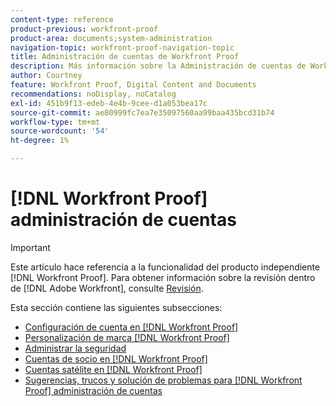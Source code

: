 ```yaml
---
content-type: reference
product-previous: workfront-proof
product-area: documents;system-administration
navigation-topic: workfront-proof-navigation-topic
title: Administración de cuentas de Workfront Proof
description: Más información sobre la Administración de cuentas de Workfront Proof.
author: Courtney
feature: Workfront Proof, Digital Content and Documents
recommendations: noDisplay, noCatalog
exl-id: 451b9f13-edeb-4e4b-9cee-d1a053bea17c
source-git-commit: ae80999fc7ea7e35097560aa99baa435bcd31b74
workflow-type: tm+mt
source-wordcount: '54'
ht-degree: 1%

---
```


# [!DNL Workfront Proof] administración de cuentas

>[!IMPORTANT]
>
>Este artículo hace referencia a la funcionalidad del producto independiente [!DNL Workfront Proof]. Para obtener información sobre la revisión dentro de [!DNL Adobe Workfront], consulte [Revisión](../../review-and-approve-work/proofing/proofing.md).

Esta sección contiene las siguientes subsecciones:

* [Configuración de cuenta en [!DNL Workfront Proof]](../../workfront-proof/wp-acct-admin/account-settings/account-settings.md)
* [Personalización de marca [!DNL Workfront Proof]](../../workfront-proof/wp-acct-admin/branding/branding.md)
* [Administrar la seguridad](../../workfront-proof/wp-acct-admin/managing-security/manage-security.md)
* [Cuentas de socio en [!DNL Workfront Proof]](../../workfront-proof/wp-acct-admin/partner-accounts/partner-accounts.md)
* [Cuentas satélite en [!DNL Workfront Proof]](../../workfront-proof/wp-acct-admin/satellite-accounts/satellite-accounts.md)
* [Sugerencias, trucos y solución de problemas para [!DNL Workfront Proof] administración de cuentas](../../workfront-proof/wp-acct-admin/tips-tricks-and-troubleshooting/tips-tricks-and-troubleshooting.md)
